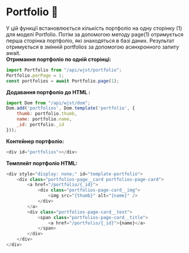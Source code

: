 # Portfolio 📸
У цій функції встановлюється кількість портфоліо на одну сторінку (1) для моделі Portfolio. Потім за допомогою методу page(1) отримується перша сторінка портфоліо, які знаходяться в базі даних. Результат отримується в змінній portfolios за допомогою асинхронного запиту await.<br >
**Отримання портфоліо по одній сторінці:**
```javascript
import Portfolio from "/api/wjst/portfolio";
Portfolio.perPage = 1;
const portfolios = await Portfolio.page(1);
```
**Додавання портфоліо до HTML :**
```javascript
import Dom from "/api/wjst/dom";
Dom.add('portfolios', Dom.template('portfolio', {
	thumb: portfolio.thumb,
	name: portfolio.name,
	_id: portfolio._id
}));
```
**Контейнер портфоліо:**
```javascript
<div id="portfolios"></div>
```
**Темплейт портфоліо HTML:**
```javascript
<div style="display: none;" id="template-portfolio">
	<div class="portfolios-page__card portfolios-page-card">
		<a href="/portfolio/{_id}">
			<div class="portfolios-page-card__img">
				<img src="{thumb}" alt="{name}" />
			</div>
		</a>
		<div class="portfolios-page-card__text">
			<span class="portfolios-page-card__title">
				<a href="/portfolio/{_id}">{name}</a>
			</span>
		</div>
	</div>
</div>
```
